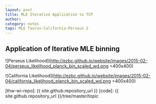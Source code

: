 ```yaml
---
layout: post
title: MLE Iterative Application to TCP
author: 
category: notes
tags: MLE Taurus-California-Perseus 2
---
```


## Application of Iterative MLE binning

  ![Perseus Likelihood](http://ezbc.github.io/website/images/2015-02-04/perseus_likelihood_planck_bin_scaled_wd.png =400x400)
  
  ![California Likelihood](http://ezbc.github.io/website/images/2015-02-04/california_likelihood_planck_bin_scaled_wd.png =400x400)

[thw-wi-repo]: {{ site.github.repository_url }}
[code]: {{ site.github.repository_url }}/tree/master/topic
